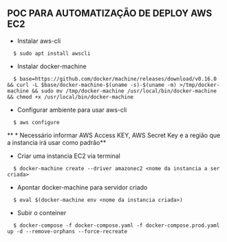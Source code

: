 ## POC PARA AUTOMATIZAÇÃO DE DEPLOY AWS EC2

- Instalar aws-cli
```shell
  $ sudo apt install awscli
```

- Instalar docker-machine
```shell
  $ base=https://github.com/docker/machine/releases/download/v0.16.0 && curl -L $base/docker-machine-$(uname -s)-$(uname -m) >/tmp/docker-machine && sudo mv /tmp/docker-machine /usr/local/bin/docker-machine && chmod +x /usr/local/bin/docker-machine
```

- Configurar ambiente para usar aws-cli
```shell
  $ aws configure 
```
**  * Necessário informar AWS Access KEY, AWS Secret Key e a região que a instancia irá usar como padrão**

- Criar uma instancia EC2 via terminal
```shell
  $ docker-machine create --driver amazonec2 <nome da instancia a ser criada>
```

- Apontar docker-machine para servidor criado
```shell
  $ eval $(docker-machine env <nome da instancia criada>) 
```

- Subir o conteiner
```shell
  $ docker-compose -f docker-compose.yaml -f docker-compose.prod.yaml up -d --remove-orphans --force-recreate
```